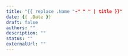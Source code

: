 ```yaml
---
title: "{{ replace .Name "-" " " | title }}"
date: {{ .Date }}
draft: false
authors: ""
description: ""
status: ""
externalUrl: ""
---
```

